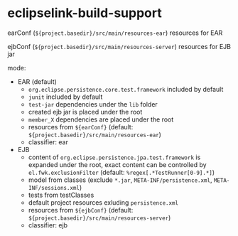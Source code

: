 # eclipselink-build-support

earConf (`${project.basedir}/src/main/resources-ear`) resources for EAR

ejbConf (`${project.basedir}/src/main/resources-server`) resources for EJB jar

mode:
* EAR (default)
  * `org.eclipse.persistence.core.test.framework` included by default
  * `junit` included by default
  * `test-jar` dependencies under the `lib` folder
  * created ejb jar is placed under the root
  * `member_X` dependencies are placed under the root
  * resources from `${earConf}` (default: `${project.basedir}/src/main/resources-ear`)
  * classifier: ear
* EJB
  * content of `org.eclipse.persistence.jpa.test.framework` is expanded under the root,
exact content can be controlled by `el.fwk.exclusionFilter` (default: `%regex[.*TestRunner[0-9].*]`)
  * model from classes (exclude `*.jar`, `META-INF/persistence.xml`, `META-INF/sessions.xml`)
  * tests from testClasses
  * default project resources exluding `persistence.xml`
  * resources from `${ejbConf}` (default: `${project.basedir}/src/main/resources-server`)
  * classifier: ejb


